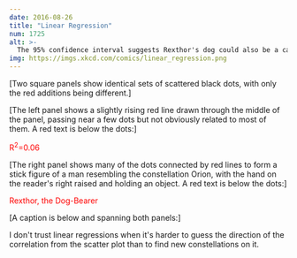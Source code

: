 ```yaml
---
date: 2016-08-26
title: "Linear Regression"
num: 1725
alt: >-
  The 95% confidence interval suggests Rexthor's dog could also be a cat, or possibly a teapot.
img: https://imgs.xkcd.com/comics/linear_regression.png
---
```

[Two square panels show identical sets of scattered black dots, with only the red additions being different.]

[The left panel shows a slightly rising red line drawn through the middle of the panel, passing near a few dots but not obviously related to most of them. A red text is below the dots:]

<span style="color:red">R<sup>2</sup>=0.06</span>

[The right panel shows many of the dots connected by red lines to form a stick figure of a man resembling the constellation Orion, with the hand on the reader's right raised and holding an object. A red text is below the dots:]

<span style="color:red">Rexthor, the Dog-Bearer</span>

[A caption is below and spanning both panels:]

I don't trust linear regressions when it's harder to guess the direction of the correlation from the scatter plot than to find new constellations on it.
